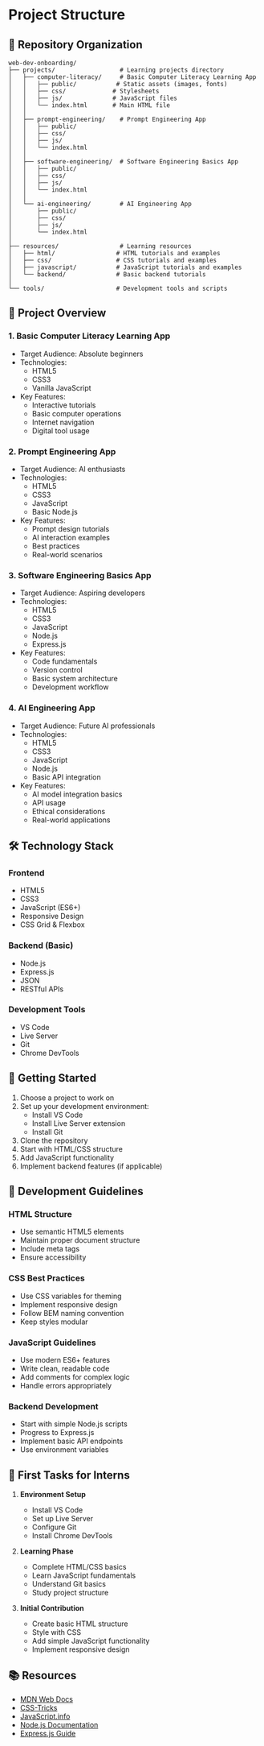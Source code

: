 # Project Structure

## 📁 Repository Organization

```
web-dev-onboarding/
├── projects/                  # Learning projects directory
│   ├── computer-literacy/     # Basic Computer Literacy Learning App
│   │   ├── public/           # Static assets (images, fonts)
│   │   ├── css/             # Stylesheets
│   │   ├── js/              # JavaScript files
│   │   └── index.html       # Main HTML file
│   │
│   ├── prompt-engineering/    # Prompt Engineering App
│   │   ├── public/
│   │   ├── css/
│   │   ├── js/
│   │   └── index.html
│   │
│   ├── software-engineering/  # Software Engineering Basics App
│   │   ├── public/
│   │   ├── css/
│   │   ├── js/
│   │   └── index.html
│   │
│   └── ai-engineering/        # AI Engineering App
│       ├── public/
│       ├── css/
│       ├── js/
│       └── index.html
│
├── resources/                 # Learning resources
│   ├── html/                 # HTML tutorials and examples
│   ├── css/                  # CSS tutorials and examples
│   ├── javascript/           # JavaScript tutorials and examples
│   └── backend/              # Basic backend tutorials
│
└── tools/                    # Development tools and scripts
```

## 🎯 Project Overview

### 1. Basic Computer Literacy Learning App
- Target Audience: Absolute beginners
- Technologies:
  - HTML5
  - CSS3
  - Vanilla JavaScript
- Key Features:
  - Interactive tutorials
  - Basic computer operations
  - Internet navigation
  - Digital tool usage

### 2. Prompt Engineering App
- Target Audience: AI enthusiasts
- Technologies:
  - HTML5
  - CSS3
  - JavaScript
  - Basic Node.js
- Key Features:
  - Prompt design tutorials
  - AI interaction examples
  - Best practices
  - Real-world scenarios

### 3. Software Engineering Basics App
- Target Audience: Aspiring developers
- Technologies:
  - HTML5
  - CSS3
  - JavaScript
  - Node.js
  - Express.js
- Key Features:
  - Code fundamentals
  - Version control
  - Basic system architecture
  - Development workflow

### 4. AI Engineering App
- Target Audience: Future AI professionals
- Technologies:
  - HTML5
  - CSS3
  - JavaScript
  - Node.js
  - Basic API integration
- Key Features:
  - AI model integration basics
  - API usage
  - Ethical considerations
  - Real-world applications

## 🛠️ Technology Stack

### Frontend
- HTML5
- CSS3
- JavaScript (ES6+)
- Responsive Design
- CSS Grid & Flexbox

### Backend (Basic)
- Node.js
- Express.js
- JSON
- RESTful APIs

### Development Tools
- VS Code
- Live Server
- Git
- Chrome DevTools

## 🚀 Getting Started

1. Choose a project to work on
2. Set up your development environment:
   - Install VS Code
   - Install Live Server extension
   - Install Git
3. Clone the repository
4. Start with HTML/CSS structure
5. Add JavaScript functionality
6. Implement backend features (if applicable)

## 📝 Development Guidelines

### HTML Structure
- Use semantic HTML5 elements
- Maintain proper document structure
- Include meta tags
- Ensure accessibility

### CSS Best Practices
- Use CSS variables for theming
- Implement responsive design
- Follow BEM naming convention
- Keep styles modular

### JavaScript Guidelines
- Use modern ES6+ features
- Write clean, readable code
- Add comments for complex logic
- Handle errors appropriately

### Backend Development
- Start with simple Node.js scripts
- Progress to Express.js
- Implement basic API endpoints
- Use environment variables

## 🎯 First Tasks for Interns

1. **Environment Setup**
   - Install VS Code
   - Set up Live Server
   - Configure Git
   - Install Chrome DevTools

2. **Learning Phase**
   - Complete HTML/CSS basics
   - Learn JavaScript fundamentals
   - Understand Git basics
   - Study project structure

3. **Initial Contribution**
   - Create basic HTML structure
   - Style with CSS
   - Add simple JavaScript functionality
   - Implement responsive design

## 📚 Resources

- [MDN Web Docs](https://developer.mozilla.org/)
- [CSS-Tricks](https://css-tricks.com/)
- [JavaScript.info](https://javascript.info/)
- [Node.js Documentation](https://nodejs.org/en/docs/)
- [Express.js Guide](https://expressjs.com/en/guide/routing.html) 